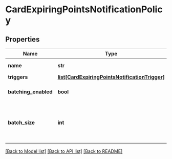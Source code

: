 # CardExpiringPointsNotificationPolicy

## Properties
Name | Type | Description | Notes
------------ | ------------- | ------------- | -------------
**name** | **str** | Notification name. | 
**triggers** | [**list[CardExpiringPointsNotificationTrigger]**](CardExpiringPointsNotificationTrigger.md) |  | 
**batching_enabled** | **bool** | Indicates whether batching is activated. | [optional] [default to True]
**batch_size** | **int** | The required size of each batch of data. This value applies only when &#x60;batchingEnabled&#x60; is &#x60;true&#x60;. | [optional] 

[[Back to Model list]](../README.md#documentation-for-models) [[Back to API list]](../README.md#documentation-for-api-endpoints) [[Back to README]](../README.md)


